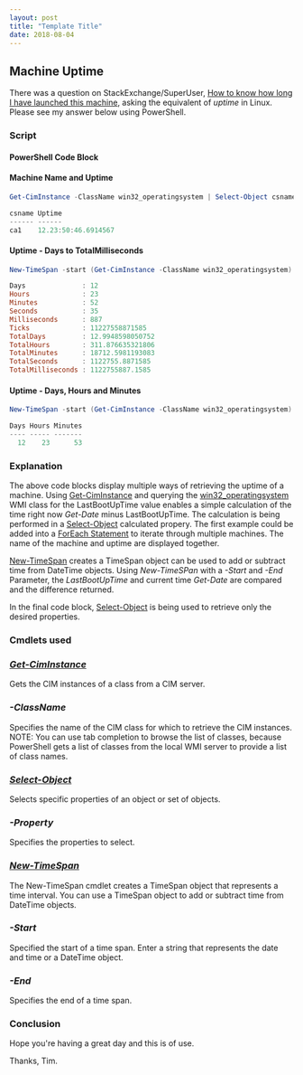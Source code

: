 ```yaml
---
layout: post
title: "Template Title"
date: 2018-08-04
---
```

## Machine Uptime
There was a question on StackExchange/SuperUser, [How to know how long I have launched this machine](https://superuser.com/questions/1255236/how-to-know-how-long-i-have-launched-this-machine/1255476#1255476), asking the equivalent of *uptime* in Linux. Please see my answer below using PowerShell.

### Script
#### PowerShell Code Block
#### Machine Name and Uptime
```PowerShell
Get-CimInstance -ClassName win32_operatingsystem | Select-Object csname, @{name="Uptime"; expression = {((Get-Date)-($_.lastbootuptime))}}

csname Uptime             
------ ------             
ca1    12.23:50:46.6914567
```

#### Uptime - Days to TotalMilliseconds
```PowerShell
New-TimeSpan -start (Get-CimInstance -ClassName win32_operatingsystem).LastBootUpTime -end (Get-Date)

Days              : 12
Hours             : 23
Minutes           : 52
Seconds           : 35
Milliseconds      : 887
Ticks             : 11227558871585
TotalDays         : 12.9948598050752
TotalHours        : 311.876635321806
TotalMinutes      : 18712.5981193083
TotalSeconds      : 1122755.8871585
TotalMilliseconds : 1122755887.1585
```

#### Uptime - Days, Hours and Minutes
```PowerShell
New-TimeSpan -start (Get-CimInstance -ClassName win32_operatingsystem).LastBootUpTime -end (Get-Date) | Select-Object -Property Days,Hours,Minutes

Days Hours Minutes
---- ----- -------
  12    23      53

```


### Explanation
The above code blocks display multiple ways of retrieving the uptime of a machine. Using [Get-CimInstance](https://docs.microsoft.com/en-us/powershell/module/cimcmdlets/get-ciminstance?view=powershell-6) and querying the [win32_operatingsystem](https://docs.microsoft.com/en-us/windows/desktop/cimwin32prov/win32-operatingsystem) WMI class for the LastBootUpTime value enables a simple calculation of the time right now *Get-Date* minus LastBootUpTime. The calculation is being performed in a [Select-Object](https://docs.microsoft.com/en-us/powershell/module/microsoft.powershell.utility/select-object?view=powershell-6) calculated propery. The first example could be added into a [ForEach Statement](https://docs.microsoft.com/en-us/powershell/module/microsoft.powershell.core/about/about_foreach?view=powershell-6) to iterate through multiple machines. The name of the machine and uptime are displayed together.

[New-TimeSpan](https://docs.microsoft.com/en-us/powershell/module/microsoft.powershell.utility/new-timespan?view=powershell-6) creates a TimeSpan object can be used to add or subtract time from DateTime objects.
Using *New-TimeSPan* with a *-Start* and *-End* Parameter, the *LastBootUpTime* and current time *Get-Date* are compared and the difference returned.

In the final code block, [Select-Object](https://docs.microsoft.com/en-us/powershell/module/microsoft.powershell.utility/select-object?view=powershell-6) is being used to retrieve only the desired properties.



### Cmdlets used
### *[Get-CimInstance](https://docs.microsoft.com/en-us/powershell/module/cimcmdlets/get-ciminstance?view=powershell-6)*
Gets the CIM instances of a class from a CIM server.

### *-ClassName*
Specifies the name of the CIM class for which to retrieve the CIM instances. NOTE: You can use tab completion to browse the list of classes, because PowerShell gets a list of classes from the local WMI server to provide a list of class names.

### *[Select-Object](https://docs.microsoft.com/en-us/powershell/module/microsoft.powershell.utility/select-object?view=powershell-6)*
Selects specific properties of an object or set of objects.

### *-Property*
Specifies the properties to select.

### *[New-TimeSpan](https://docs.microsoft.com/en-us/powershell/module/microsoft.powershell.utility/new-timespan?view=powershell-6)*
The New-TimeSpan cmdlet creates a TimeSpan object that represents a time interval. You can use a TimeSpan object to add or subtract time from DateTime objects.

### *-Start*
Specified the start of a time span. Enter a string that represents the date and time or a DateTime object.

### *-End*
Specifies the end of a time span.

### Conclusion

Hope you're having a great day and this is of use.

Thanks, Tim.

